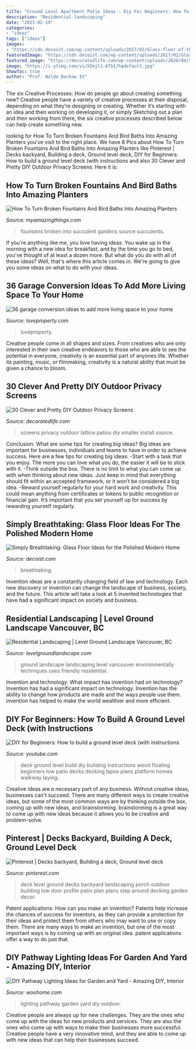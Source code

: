 ```yaml
---
title: "Ground Level Apartment Patio Ideas - Diy For Beginners: How To Build A Ground Level Deck (with Instructions"
description: "Residential landscaping"
date: "2023-02-19"
categories:
- "ideas"
tags: ["ideas"]
images:
- "https://cdn.decoist.com/wp-content/uploads/2017/02/Glass-floor-of-the-top-level-with-a-beautiful-dining-room-below.jpg"
featuredImage: "https://cdn.decoist.com/wp-content/uploads/2017/02/Glass-floor-of-the-top-level-with-a-beautiful-dining-room-below.jpg"
featured_image: "https://decoratedlife.com/wp-content/uploads/2020/04/9-Install-Smaller-Lattice-Screens-for-Patios.jpg"
image: "https://i.ytimg.com/vi/XImjl3-6TbI/hqdefault.jpg"
ShowToc: true
author: "Prof. Waldo Deckow IV"
---
```



The six Creative Processes: How do people go about creating something new?
Creative people have a variety of creative processes at their disposal, depending on what they’re designing or creating. Whether it’s starting with an idea and then working on developing it, or simply Sketching out a plan and then working from there, the six creative processes described below can help create something new.

	

		
looking for How To Turn Broken Fountains And Bird Baths Into Amazing Planters you've visit to the right place. We have 8 Pics about How To Turn Broken Fountains And Bird Baths Into Amazing Planters like Pinterest | Decks backyard, Building a deck, Ground level deck, DIY for Beginners: How to build a ground level deck (with instructions and also 30 Clever and Pretty DIY Outdoor Privacy Screens. Here it is:
		
    
## How To Turn Broken Fountains And Bird Baths Into Amazing Planters

<img loading=lazy src="https://myamazingthings.com/wp-content/uploads/2017/04/succulents-1.jpg" onerror="this.onerror=null;this.src='https://tse2.mm.bing.net/th?id=OIP.IxgsrxIF053OqY80FoUDdQHaJ4&amp;pid=15.1';" alt="How To Turn Broken Fountains And Bird Baths Into Amazing Planters">

_Source: myamazingthings.com_

>fountains broken into succulent gardens source succulents. 

	

If you're anything like me, you love having ideas. You wake up in the morning with a new idea for breakfast, and by the time you go to bed, you've thought of at least a dozen more. But what do you do with all of these ideas? Well, that's where this article comes in. We're going to give you some ideas on what to do with your ideas.

    
## 36 Garage Conversion Ideas To Add More Living Space To Your Home

<img loading=lazy src="https://loveincorporated.blob.core.windows.net/contentimages/gallery/452737db-c786-4dde-940b-4e23a3d6677a-theredesignco_boysroom_garageconversons.jpg" onerror="this.onerror=null;this.src='https://tse2.mm.bing.net/th?id=OIP.xN-5JOfzsFimipJR7NCmxwHaE7&amp;pid=15.1';" alt="36 garage conversion ideas to add more living space to your home">

_Source: loveproperty.com_

>loveproperty. 

	

Creative people come in all shapes and sizes. From creatives who are only interested in their own creative endeavors to those who are able to see the potential in everyone, creativity is an essential part of anyones life. Whether its painting, music, or filmmaking, creativity is a natural ability that must be given a chance to bloom.

    
## 30 Clever And Pretty DIY Outdoor Privacy Screens

<img loading=lazy src="https://decoratedlife.com/wp-content/uploads/2020/04/9-Install-Smaller-Lattice-Screens-for-Patios.jpg" onerror="this.onerror=null;this.src='https://tse1.mm.bing.net/th?id=OIP.unIiczXvYNUz0x8nfDIYygHaFj&amp;pid=15.1';" alt="30 Clever and Pretty DIY Outdoor Privacy Screens">

_Source: decoratedlife.com_

>screens privacy outdoor lattice patios diy smaller install source. 

	

Conclusion: What are some tips for creating big ideas?
Big ideas are important for businesses, individuals and teams to have in order to achieve success. Here are a few tips for creating big ideas:
-Start with a task that you enjoy. The more you can love what you do, the easier it will be to stick with it.
-Think outside the box. There is no limit to what you can come up with when thinking about new ideas. Just keep in mind that everything should fit within an accepted framework, or it won’t be considered a big idea.
-Reward yourself regularly for your hard work and creativity. This could mean anything from certificates or tokens to public recognition or financial gain. It’s important that you set yourself up for success by rewarding yourself regularly.

    
## Simply Breathtaking: Glass Floor Ideas For The Polished Modern Home

<img loading=lazy src="https://cdn.decoist.com/wp-content/uploads/2017/02/Glass-floor-of-the-top-level-with-a-beautiful-dining-room-below.jpg" onerror="this.onerror=null;this.src='https://tse1.mm.bing.net/th?id=OIP.3yQIuMnqXd-ZmXQzJUiLmwHaE8&amp;pid=15.1';" alt="Simply Breathtaking: Glass Floor Ideas for the Polished Modern Home">

_Source: decoist.com_

>breathtaking. 

	

Invention ideas are a constantly changing field of law and technology. Each new discovery or invention can change the landscape of business, society, and the future. This article will take a look at 5 invented technologies that have had a significant impact on society and business.

    
## Residential Landscaping | Level Ground Landscape Vancouver, BC

<img loading=lazy src="https://levelgroundlandscape.com/wp-content/uploads/2014/09/residential-landscaping-vancouver-1.jpg" onerror="this.onerror=null;this.src='https://tse2.mm.bing.net/th?id=OIP.aQ0OousJAzBzV_WF52U02AHaFi&amp;pid=15.1';" alt="Residential Landscaping | Level Ground Landscape Vancouver, BC">

_Source: levelgroundlandscape.com_

>ground landscape landscaping level vancouver environmentally techniques uses friendly residential. 

	

Invention and technology: What impact has invention had on technology?
Invention has had a significant impact on technology. Invention has the ability to change how products are made and the ways people use them. invention has helped to make the world wealthier and more efficient.

    
## DIY For Beginners: How To Build A Ground Level Deck (with Instructions

<img loading=lazy src="https://i.ytimg.com/vi/XImjl3-6TbI/hqdefault.jpg" onerror="this.onerror=null;this.src='https://tse3.mm.bing.net/th?id=OIP.bVnu2d6foxpqV4_2o8GHMwHaFj&amp;pid=15.1';" alt="DIY for Beginners: How to build a ground level deck (with instructions">

_Source: youtube.com_

>deck ground level build diy building instructions wood floating beginners low patio decks decking lapse plans platform homes walkway laying. 

	

Creative ideas are a necessary part of any business. Without creative ideas, businesses can't succeed. There are many different ways to create creative ideas, but some of the most common ways are by thinking outside the box, coming up with new ideas, and brainstorming. brainstorming is a great way to come up with new ideas because it allows you to be creative and problem-solve.

    
## Pinterest | Decks Backyard, Building A Deck, Ground Level Deck

<img loading=lazy src="https://i.pinimg.com/736x/be/d4/1f/bed41fff114f213aa399f455103a95de--deck-stairs-wooden-decks.jpg" onerror="this.onerror=null;this.src='https://tse4.mm.bing.net/th?id=OIP.vyOnapk4PhGwZ9gvWd5eUwHaE7&amp;pid=15.1';" alt="Pinterest | Decks backyard, Building a deck, Ground level deck">

_Source: pinterest.com_

>deck level ground decks backyard landscaping porch outdoor building low door profile patio plan plans step around decking garden decor. 

	

Patent applications: How can you make an invention?
Patents help increase the chances of success for inventors, as they can provide a protection for their ideas and protect them from others who may want to use or copy them. There are many ways to make an invention, but one of the most important ways is by coming up with an original idea. patent applications offer a way to do just that.

    
## DIY Pathway Lighting Ideas For Garden And Yard - Amazing DIY, Interior

<img loading=lazy src="http://www.woohome.com/wp-content/uploads/2017/06/lighting-ideas-for-pathway-14.jpg" onerror="this.onerror=null;this.src='https://tse1.mm.bing.net/th?id=OIP.r7a3ifWfcvWCXl_lqE-VMwHaL1&amp;pid=15.1';" alt="DIY Pathway Lighting Ideas for Garden and Yard - Amazing DIY, Interior">

_Source: woohome.com_

>lighting pathway garden yard diy outdoor. 

	

Creative people are always up for new challenges. They are the ones who come up with the ideas for new products and services. They are also the ones who come up with ways to make their businesses more successful. Creative people have a very innovative mind, and they are able to come up with new ideas that can help their businesses succeed.

